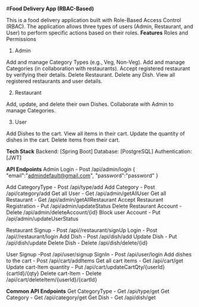 #**Food Delivery App (RBAC-Based)**

This is a food delivery application built with Role-Based Access Control (RBAC). The application allows three types of users (Admin, Restaurant, and User) to perform specific actions based on their roles.
**Features**
Roles and Permissions
1. Admin

Add and manage Category Types (e.g., Veg, Non-Veg).
Add and manage Categories (in collaboration with restaurants).
Accept registered restaurant by verifying their details.
Delete Restaurant.
Delete any Dish.
View all registered restaurants and user details.

2. Restaurant

Add, update, and delete their own Dishes.
Collaborate with Admin to manage Categories.

3. User

Add Dishes to the cart.
View all items in their cart.
Update the quantity of dishes in the cart.
Delete items from their cart.

**Tech Stack**
Backend: [Spring Boot]
Database: [PostgreSQL]
Authentication: [JWT]

**API Endpoints**
Admin
Login - Post /api/admin/login
{
  "email":"admindefault@gmail.com",
  "password":"password"
}


Add CategoryType - Post /api/type/add
Add Category - Post /api/category/add
Get all User - Get /api/admin/getAllUser
Get all Restaurant - Get /api/admin/getAllRestaurant
Accept Restaurant Registration - Put /api/admin/updateStatus
Delete Restaurant Account - Delete /api/admin/deleteAccount/{id}
Block user Account - Put /api/admin/updateUserStatus

Restaurant
Signup - Post /api//restaurant/signUp
Login - Post /api//restaurant/login
Add Dish - Post /api/dish/add
Update Dish - Put /api/dish/update
Delete Dish - Delete /api/dish/delete/{id}

User
Signup -Post /api/user/signup
SignIn - Post  /api/user/login
Add dishes to the cart - Post /api/cart/addItems
Get all cart items - Get /api/cart/get
Update cart-Item quantity - Put /api/cart/updateCartQty/{userId}{cartId}/{qty}
Delete cart-Item - Delete /api/cart/deleteItem/{userId}/{cartId}

**Common API Endpoints**
Get CategoryType - Get /api/type/get
Get Category - Get /api/category/get
Get Dish - Get /api/dish/get
 
